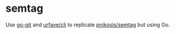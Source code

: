 # semtag

Use [go-git](https://github.com/go-git/go-git) and [urfave/cli](https://github.com/urfave/cli) to replicate [pnikosis/semtag](https://github.com/pnikosis/semtag) but using Go.
